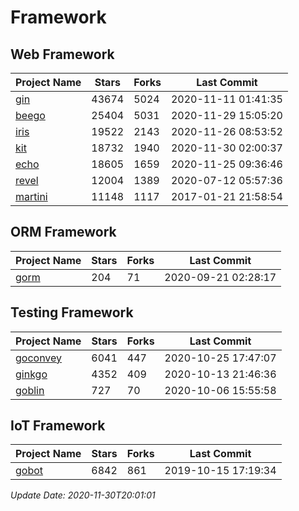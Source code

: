 # Framework

## Web Framework
| Project Name | Stars | Forks | Last Commit |
| ------------ | ----- | ----- | ----------- |
| [gin](https://github.com/gin-gonic/gin) | 43674 | 5024 | 2020-11-11 01:41:35 |
| [beego](https://github.com/astaxie/beego) | 25404 | 5031 | 2020-11-29 15:05:20 |
| [iris](https://github.com/kataras/iris) | 19522 | 2143 | 2020-11-26 08:53:52 |
| [kit](https://github.com/go-kit/kit) | 18732 | 1940 | 2020-11-30 02:00:37 |
| [echo](https://github.com/labstack/echo) | 18605 | 1659 | 2020-11-25 09:36:46 |
| [revel](https://github.com/revel/revel) | 12004 | 1389 | 2020-07-12 05:57:36 |
| [martini](https://github.com/go-martini/martini) | 11148 | 1117 | 2017-01-21 21:58:54 |

## ORM Framework
| Project Name | Stars | Forks | Last Commit |
| ------------ | ----- | ----- | ----------- |
| [gorm](https://github.com/jinzhu/gorm) | 204 | 71 | 2020-09-21 02:28:17 |

## Testing Framework
| Project Name | Stars | Forks | Last Commit |
| ------------ | ----- | ----- | ----------- |
| [goconvey](https://github.com/smartystreets/goconvey) | 6041 | 447 | 2020-10-25 17:47:07 |
| [ginkgo](https://github.com/onsi/ginkgo) | 4352 | 409 | 2020-10-13 21:46:36 |
| [goblin](https://github.com/franela/goblin) | 727 | 70 | 2020-10-06 15:55:58 |

## IoT Framework
| Project Name | Stars | Forks | Last Commit |
| ------------ | ----- | ----- | ----------- |
| [gobot](https://github.com/hybridgroup/gobot) | 6842 | 861 | 2019-10-15 17:19:34 |

*Update Date: 2020-11-30T20:01:01*